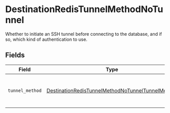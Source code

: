 # DestinationRedisTunnelMethodNoTunnel

Whether to initiate an SSH tunnel before connecting to the database, and if so, which kind of authentication to use.


## Fields

| Field                                                                                                                       | Type                                                                                                                        | Required                                                                                                                    | Description                                                                                                                 |
| --------------------------------------------------------------------------------------------------------------------------- | --------------------------------------------------------------------------------------------------------------------------- | --------------------------------------------------------------------------------------------------------------------------- | --------------------------------------------------------------------------------------------------------------------------- |
| `tunnel_method`                                                                                                             | [DestinationRedisTunnelMethodNoTunnelTunnelMethod](../../models/shared/destinationredistunnelmethodnotunneltunnelmethod.md) | :heavy_check_mark:                                                                                                          | No ssh tunnel needed to connect to database                                                                                 |